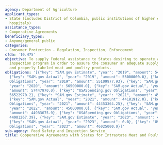 ```yaml
---
agency: Department of Agriculture
applicant_types:
- State (includes District of Columbia, public institutions of higher education and
  hospitals)
assistance_types:
- Cooperative Agreements
beneficiary_types:
- Anyone/general public
categories:
- Consumer Protection - Regulation, Inspection, Enforcement
cfda: '10.475'
objective: To supply Federal assistance to States desiring to operate a meat and poultry
  inspection program in order to assure the consumer an adequate supply of safe, wholesome,
  and properly labeled meat and poultry products.
obligations: '[{"key": "SAM.gov Estimate", "year": "2019", "amount": 54000000.0},
  {"key": "SAM.gov Actual", "year": "2019", "amount": 55000000.0}, {"key": "USASpending.gov
  Obligations", "year": "2019", "amount": 55109977.93}, {"key": "SAM.gov Estimate",
  "year": "2020", "amount": 56500000.0}, {"key": "SAM.gov Actual", "year": "2020",
  "amount": 57447970.0}, {"key": "USASpending.gov Obligations", "year": "2020", "amount":
  56522970.2}, {"key": "SAM.gov Estimate", "year": "2021", "amount": 45000000.0},
  {"key": "SAM.gov Actual", "year": "2021", "amount": 44181912.0}, {"key": "USASpending.gov
  Obligations", "year": "2021", "amount": 44353364.25}, {"key": "SAM.gov Estimate",
  "year": "2022", "amount": 45000000.0}, {"key": "SAM.gov Actual", "year": "2022",
  "amount": 44983075.0}, {"key": "USASpending.gov Obligations", "year": "2022", "amount":
  44981267.39}, {"key": "SAM.gov Estimate", "year": "2023", "amount": 47000000.0},
  {"key": "SAM.gov Actual", "year": "2023", "amount": 0.0}, {"key": "USASpending.gov
  Obligations", "year": "2023", "amount": 46025000.0}]'
sub-agency: Food Safety and Inspection Service
title: Cooperative Agreements with States for Intrastate Meat and Poultry Inspection
---
```

